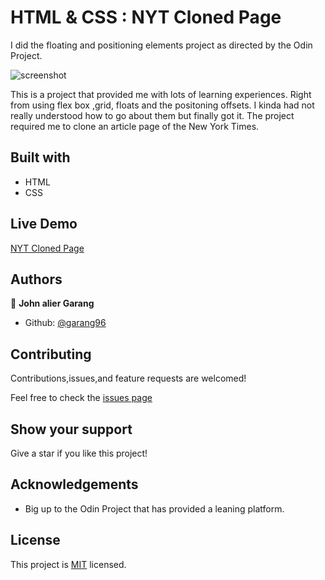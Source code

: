 # HTML & CSS : NYT Cloned Page

I did the floating and positioning elements project as directed by the Odin Project.

![screenshot](./images/screencapture-127-0-0-1-5500-index-html-2021-02-23-05_04_30.png)

This is a project that provided me with lots of learning experiences. Right from using flex box ,grid, floats and the positoning offsets. I kinda had not really understood how to go about them but finally got it. The project required me to clone an article page of the New York Times.
## Built with

- HTML
- CSS

## Live Demo

[NYT Cloned Page](https://garang96.github.io/NYT-Cloned-Page/)

## Authors

👤 **John alier Garang**

- Github: [@garang96](https://github.com/garang96)


## Contributing

Contributions,issues,and feature requests are welcomed!

Feel free to check the [issues page](https://rawcdn.githack.com/garang96/form-clone/tree/form)

## Show your support

Give a star if you like this project!

## Acknowledgements

* Big up to the Odin Project that has provided a leaning platform.


## License

This project is [MIT](https://rawcdn.githack.com/garang96/cloned-page/tree/NYT) licensed.
